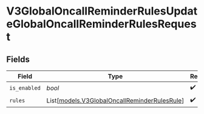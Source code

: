 # V3GlobalOncallReminderRulesUpdateGlobalOncallReminderRulesRequest


## Fields

| Field                                                                                        | Type                                                                                         | Required                                                                                     | Description                                                                                  |
| -------------------------------------------------------------------------------------------- | -------------------------------------------------------------------------------------------- | -------------------------------------------------------------------------------------------- | -------------------------------------------------------------------------------------------- |
| `is_enabled`                                                                                 | *bool*                                                                                       | :heavy_check_mark:                                                                           | N/A                                                                                          |
| `rules`                                                                                      | List[[models.V3GlobalOncallReminderRulesRule](../models/v3globaloncallreminderrulesrule.md)] | :heavy_check_mark:                                                                           | N/A                                                                                          |